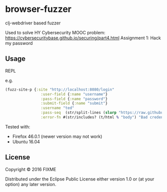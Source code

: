# browser-fuzzer

clj-webdriver based fuzzer

Used to solve HY Cybersecurity MOOC problem:
https://cybersecuritybase.github.io/securing/part4.html
Assignment 1: Hack my password 

## Usage

REPL

e.g.

```clojure
(fuzz-site-p {:site "http://localhost:8080/login"
                :user-field {:name "username"}
                :pass-field {:name "password"}
                :submit-field {:name "submit"}
                :username "ted"
                :pass-seq  (str/split-lines (slurp "https://raw.githubusercontent.com/danielmiessler/SecLists/master/Passwords/10_million_password_list_top_10000.txt"))
                :error-fn #(str/includes? (t/html % "body") "Bad credentials")})
```

Tested with:
* Firefox 46.0.1 (newer version may not work)
* Ubuntu 16.04

## License

Copyright © 2016 FIXME

Distributed under the Eclipse Public License either version 1.0 or (at
your option) any later version.

